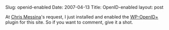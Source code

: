 Slug: openid-enabled
Date: 2007-04-13
Title: OpenID-enabled
layout: post

At [Chris Messina](http://factorycity.com/blog)&#39;s request, I just installed and enabled the [WP-OpenID+](http://willnorris.com/projects/wpopenid/) plugin for this site. So if you want to comment, give it a shot.
